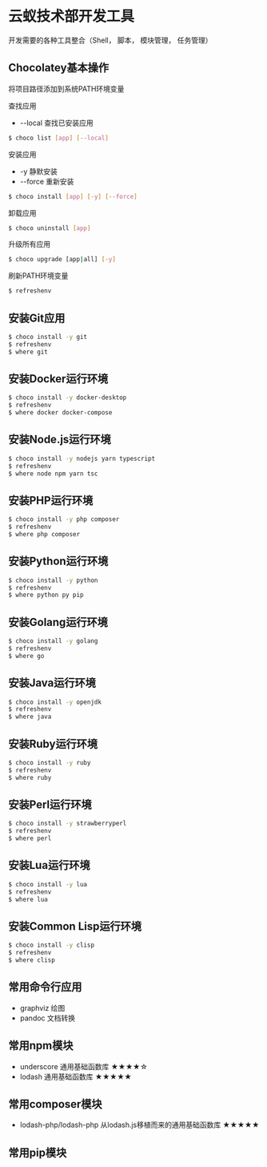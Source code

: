 # 云蚁技术部开发工具

开发需要的各种工具整合（Shell， 脚本， 模块管理， 任务管理）

## Chocolatey基本操作

将项目路径添加到系统PATH环境变量

查找应用

* --local 查找已安装应用

```bash
$ choco list [app] [--local]
```

安装应用

* -y 静默安装
* --force 重新安装

```bash
$ choco install [app] [-y] [--force]
```

卸载应用

```bash
$ choco uninstall [app]
```

升级所有应用

```bash
$ choco upgrade [app|all] [-y]
```

刷新PATH环境变量

```bash
$ refreshenv
```

## 安装**Git**应用

```bash
$ choco install -y git
$ refreshenv
$ where git
```

## 安装**Docker**运行环境

```bash
$ choco install -y docker-desktop
$ refreshenv
$ where docker docker-compose
```

## 安装**Node.js**运行环境

```bash
$ choco install -y nodejs yarn typescript
$ refreshenv
$ where node npm yarn tsc
```

## 安装**PHP**运行环境

```bash
$ choco install -y php composer
$ refreshenv
$ where php composer
```

## 安装**Python**运行环境

```bash
$ choco install -y python
$ refreshenv
$ where python py pip
```

## 安装**Golang**运行环境

```bash
$ choco install -y golang
$ refreshenv
$ where go
```

## 安装**Java**运行环境

```bash
$ choco install -y openjdk
$ refreshenv
$ where java
```

## 安装**Ruby**运行环境

```bash
$ choco install -y ruby
$ refreshenv
$ where ruby
```

## 安装**Perl**运行环境

```bash
$ choco install -y strawberryperl
$ refreshenv
$ where perl
```

## 安装**Lua**运行环境

```bash
$ choco install -y lua
$ refreshenv
$ where lua
```

## 安装**Common Lisp**运行环境

```bash
$ choco install -y clisp
$ refreshenv
$ where clisp
```

## 常用命令行应用

* graphviz 绘图
* pandoc 文档转换

## 常用npm模块

* underscore 通用基础函数库 ★★★★☆
* lodash 通用基础函数库 ★★★★★

## 常用composer模块

* lodash-php/lodash-php 从lodash.js移植而来的通用基础函数库 ★★★★★

## 常用pip模块

